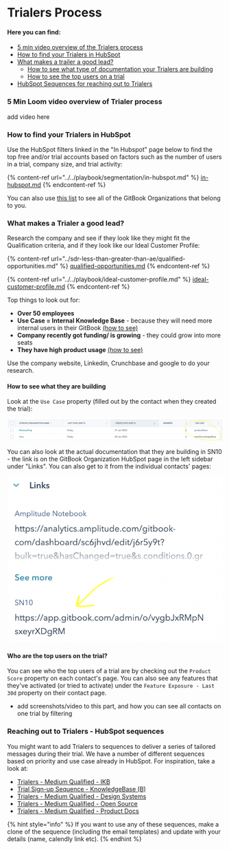 # Trialers Process

#### Here you can find:

* [5 min video overview of the Trialers process](trialers-process.md#5-min-loom-video-overview-of-trialer-process)
* [How to find your Trialers in HubSpot](trialers-process.md#how-to-find-your-trialers-in-hubspot)
* [What makes a trailer a good lead?](trialers-process.md#what-makes-a-trailer-a-good-lead)
  * [How to see what type of documentation your Trialers are building](trialers-process.md#how-to-see-what-they-are-building)
  * [How to see the top users on a trial](trialers-process.md#who-are-the-top-users-on-the-trial)
* [HubSpot Sequences for reaching out to Trialers](trialers-process.md#reaching-out-to-trialers-hubspot-sequences)



### 5 Min Loom video overview of Trialer process

add video here

### How to find your Trialers in HubSpot

Use the HubSpot filters linked in the "In Hubspot" page below to find the top free and/or trial accounts based on factors such as the number of users in a trial, company size, and trial activity:

{% content-ref url="../../playbook/segmentation/in-hubspot.md" %}
[in-hubspot.md](../../playbook/segmentation/in-hubspot.md)
{% endcontent-ref %}

You can also use [this list](https://app.hubspot.com/contacts/8443689/objects/2-1138478/views/6957836/list) to see all of the GitBook Organizations that belong to you.&#x20;



### What makes a Trialer a good lead?

Research the company and see if they look like they might fit the Qualification criteria, and if they look like our Ideal Customer Profile:

{% content-ref url="../sdr-less-than-greater-than-ae/qualified-opportunities.md" %}
[qualified-opportunities.md](../sdr-less-than-greater-than-ae/qualified-opportunities.md)
{% endcontent-ref %}

{% content-ref url="../../playbook/ideal-customer-profile.md" %}
[ideal-customer-profile.md](../../playbook/ideal-customer-profile.md)
{% endcontent-ref %}

Top things to look out for:

* **Over 50 employees**
* **Use Case = Internal Knowledge Base** - because they will need more internal users in their GitBook [(how to see)](trialers-process.md#how-to-see-what-they-are-building)
* **Company recently got funding/ is growing** - they could grow into more seats
* **They have high product usage** [(how to see)](trialers-process.md#who-are-the-top-users-on-the-trial)

Use the company website, Linkedin, Crunchbase and google to do your research.

#### How to see what they are building

Look at the `Use Case` property (filled out by the contact when they created the trial):

![In the list view](<../../.gitbook/assets/Screenshot 2022-02-02 at 1.43.07 PM.png>)

You can also look at the actual documentation that they are building in SN10 - the link is on the GitBook Organization HubSpot page in the left sidebar under "Links". You can also get to it from the individual contacts' pages:

![](<../../.gitbook/assets/Screenshot 2022-02-02 at 1.49.20 PM.png>)



#### Who are the top users on the trial?

You can see who the top users of a trial are by checking out the `Product Score` property on each contact's page. You can also see any features that they've activated (or tried to activate) under the `Feature Exposure - Last 30d` property on their contact page.

* add screenshots/video to this part, and how you can see all contacts on one trial by filtering

### Reaching out to Trialers - HubSpot sequences

You might want to add Trialers to sequences to deliver a series of tailored messages during their trial. We have a number of different sequences based on priority and use case already in HubSpot. For inspiration, take a look at:

* [Trialers - Medium Qualified - IKB](https://app.hubspot.com/sequences/8443689/sequence/62059818?page=1\&q=trial)
* [Trial Sign-up Sequence - KnowledgeBase (B)](https://app.hubspot.com/sequences/8443689/sequence/61928475?page=1\&q=trial)
* [Trialers - Medium Qualified - Design Systems](https://app.hubspot.com/sequences/8443689/sequence/62470038?page=1\&q=trial)
* [Trialers - Medium Qualified - Open Source](https://app.hubspot.com/sequences/8443689/sequence/62355020?page=1\&q=trial)
* [Trialers - Medium Qualified - Product Docs](https://app.hubspot.com/sequences/8443689/sequence/62354972?page=1\&q=trial)

{% hint style="info" %}
If you want to use any of these sequences, make a clone of the sequence (including the email templates) and update with your details (name, calendly link etc).
{% endhint %}

